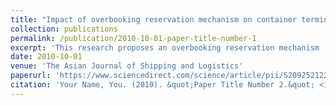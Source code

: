 ```yaml
---
title: "Impact of overbooking reservation mechanism on container terminal’s operational performance and greenhouse gas emissions"
collection: publications
permalink: /publication/2010-10-01-paper-title-number-1
excerpt: 'This research proposes an overbooking reservation mechanism (ORM) to alleviate the negative impact of these no-shows.'
date: 2010-10-01
venue: 'The Asian Journal of Shipping and Logistics'
paperurl: 'https://www.sciencedirect.com/science/article/pii/S209252122100002X'
citation: 'Your Name, You. (2010). &quot;Paper Title Number 2.&quot; <i>Journal 1</i>. 1(2).'
---
```

